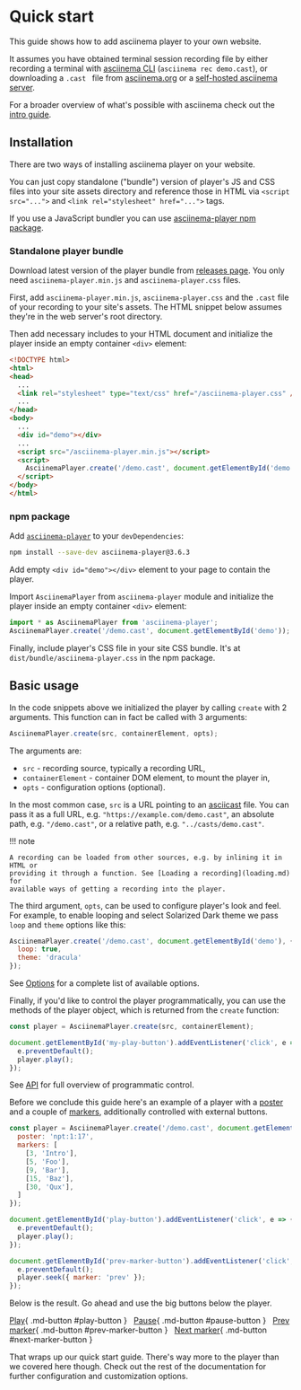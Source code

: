 # Quick start

This guide shows how to add asciinema player to your own website.

It assumes you have obtained terminal session recording file by either recording
a terminal with [asciinema CLI](../cli/index.md) (`asciinema rec demo.cast`), or
downloading a `.cast ` file from [asciinema.org](https://asciinema.org) or a
[self-hosted asciinema server](../server/self-hosting/index.md).

For a broader overview of what's possible with asciinema check out the [intro
guide](../../getting-started.md).

## Installation

There are two ways of installing asciinema player on your website.

You can just copy standalone ("bundle") version of player's JS and CSS files
into your site assets directory and reference those in HTML via `<script
src="...">` and `<link rel="stylesheet" href="...">` tags.

If you use a JavaScript bundler you can use [asciinema-player npm
package](https://www.npmjs.com/package/asciinema-player).

### Standalone player bundle

Download latest version of the player bundle from
[releases page](https://github.com/asciinema/asciinema-player/releases/latest). You
only need `asciinema-player.min.js` and `asciinema-player.css` files.

First, add `asciinema-player.min.js`, `asciinema-player.css` and the `.cast` file of
your recording to your site's assets. The HTML snippet below assumes they're in
the web server's root directory.

Then add necessary includes to your HTML document and initialize the player
inside an empty container `<div>` element:

```html
<!DOCTYPE html>
<html>
<head>
  ...
  <link rel="stylesheet" type="text/css" href="/asciinema-player.css" />
  ...
</head>
<body>
  ...
  <div id="demo"></div>
  ...
  <script src="/asciinema-player.min.js"></script>
  <script>
    AsciinemaPlayer.create('/demo.cast', document.getElementById('demo'));
  </script>
</body>
</html>
```

### npm package

Add [`asciinema-player`](https://www.npmjs.com/package/asciinema-player) to your
`devDependencies`:

```bash
npm install --save-dev asciinema-player@3.6.3
```

Add empty `<div id="demo"></div>` element to your page to contain the player.

Import `AsciinemaPlayer` from `asciinema-player` module and initialize the
player inside an empty container `<div>` element:

```javascript
import * as AsciinemaPlayer from 'asciinema-player';
AsciinemaPlayer.create('/demo.cast', document.getElementById('demo'));
```

Finally, include player's CSS file in your site CSS bundle. It's at `dist/bundle/asciinema-player.css` in the npm package.

## Basic usage

In the code snippets above we initialized the player by calling `create` with 2
arguments. This function can in fact be called with 3 arguments:

```javascript
AsciinemaPlayer.create(src, containerElement, opts);
```

The arguments are:

- `src` - recording source, typically a recording URL,
- `containerElement` - container DOM element, to mount the player in,
- `opts` - configuration options (optional).

In the most common case, `src` is a URL pointing to an
[asciicast](../asciicast/v3.md) file. You can pass it as a full URL, e.g.
`"https://example.com/demo.cast"`, an absolute path, e.g. `"/demo.cast"`, or a
relative path, e.g. `"../casts/demo.cast"`.

!!! note

    A recording can be loaded from other sources, e.g. by inlining it in HTML or
    providing it through a function. See [Loading a recording](loading.md) for
    available ways of getting a recording into the player.

The third argument, `opts`, can be used to configure player's look and feel.
For example, to enable looping and select Solarized Dark theme we pass `loop`
and `theme` options like this:

```javascript
AsciinemaPlayer.create('/demo.cast', document.getElementById('demo'), {
  loop: true,
  theme: 'dracula'
});
```

See [Options](options.md) for a complete list of available options.

Finally, if you'd like to control the player programmatically, you can use the
methods of the player object, which is returned from the `create` function:

```javascript
const player = AsciinemaPlayer.create(src, containerElement);

document.getElementById('my-play-button').addEventListener('click', e => {
  e.preventDefault();
  player.play();
});
```

See [API](api.md) for full overview of programmatic control.

Before we conclude this guide here's an example of a player with a
[poster](options.md#poster) and a couple of [markers](markers.md), additionally
controlled with external buttons.

```javascript
const player = AsciinemaPlayer.create('/demo.cast', document.getElementById('demo'), {
  poster: 'npt:1:17',
  markers: [
    [3, 'Intro'],
    [5, 'Foo'],
    [9, 'Bar'],
    [15, 'Baz'],
    [30, 'Qux'],
  ]
});

document.getElementById('play-button').addEventListener('click', e => {
  e.preventDefault();
  player.play();
});

document.getElementById('prev-marker-button').addEventListener('click', e => {
  e.preventDefault();
  player.seek({ marker: 'prev' });
});
```

Below is the result. Go ahead and use the big buttons below the player.

<div class="player" id="player-manual-player-quickstart-1"></div>

[Play](#){ .md-button #play-button } &nbsp; [Pause](#){ .md-button #pause-button } &nbsp; [Prev marker](#){ .md-button #prev-marker-button } &nbsp; [Next marker](#){ .md-button #next-marker-button }

That wraps up our quick start guide. There's way more to the player than we
covered here though. Check out the rest of the documentation for further
configuration and customization options.
